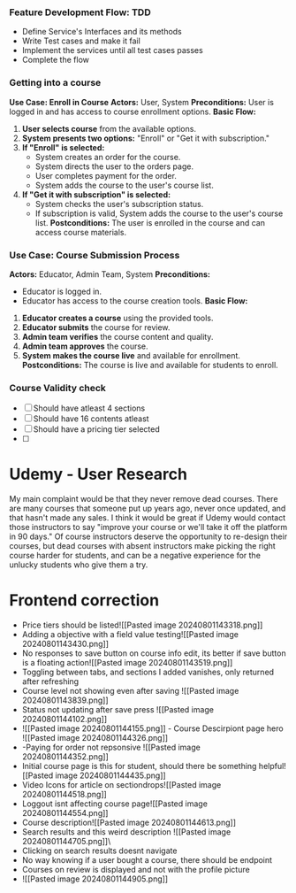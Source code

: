 ### Feature Development Flow: TDD
- Define Service's Interfaces and its methods
- Write Test cases and make it fail
- Implement the services until all test cases passes
- Complete the flow
### Getting into a course
**Use Case: Enroll in Course**
**Actors:** User, System
**Preconditions:** User is logged in and has access to course enrollment options.
**Basic Flow:**
1. **User selects course** from the available options.
2. **System presents two options:** "Enroll" or "Get it with subscription."
3. **If "Enroll" is selected:**
    - System creates an order for the course.
    - System directs the user to the orders page.
    - User completes payment for the order.
    - System adds the course to the user's course list.
4. **If "Get it with subscription" is selected:**
    - System checks the user's subscription status.
    - If subscription is valid, System adds the course to the user's course list.
**Postconditions:** The user is enrolled in the course and can access course materials.

### Use Case: Course Submission Process
**Actors:** Educator, Admin Team, System
**Preconditions:**
- Educator is logged in.
- Educator has access to the course creation tools.
**Basic Flow:**
1. **Educator creates a course** using the provided tools.
2. **Educator submits** the course for review.
3. **Admin team verifies** the course content and quality.
4. **Admin team approves** the course.
5. **System makes the course live** and available for enrollment.
**Postconditions:** The course is live and available for students to enroll.

### Course Validity check
- [ ] Should have atleast 4 sections
- [ ] Should have 16 contents atleast
- [ ] Should have a pricing tier selected
- [ ] 
# Udemy - User Research
My main complaint would be that they never remove dead courses. There are many courses that someone put up years ago, never once updated, and that hasn't made any sales. I think it would be great if Udemy would contact those instructors to say "improve your course or we'll take it off the platform in 90 days." Of course instructors deserve the opportunity to re-design their courses, but dead courses with absent instructors make picking the right course harder for students, and can be a negative experience for the unlucky students who give them a try.

# Frontend correction
- Price tiers should be listed![[Pasted image 20240801143318.png]]
- Adding a objective with a field value testing![[Pasted image 20240801143430.png]]
- No responses to save button on course info edit, its better if save button is a floating action![[Pasted image 20240801143519.png]]
- Toggling between tabs, and sections I added vanishes, only returned after refreshing
- Course level not showing even after saving  ![[Pasted image 20240801143839.png]]
- Status not updating after save press  ![[Pasted image 20240801144102.png]]
- ![[Pasted image 20240801144155.png]] - Course Descirpiont page hero ![[Pasted image 20240801144326.png]]
- -Paying for order not repsonsive ![[Pasted image 20240801144352.png]]
- Initial course page is this for student, should there be something helpful![[Pasted image 20240801144435.png]]
- Video Icons for article on sectiondrops![[Pasted image 20240801144518.png]]
- Loggout isnt affecting course page![[Pasted image 20240801144554.png]]
- Course description![[Pasted image 20240801144613.png]]
- Search results and this weird description  ![[Pasted image 20240801144705.png]]\
- Clicking on search results doesnt navigate
- No way knowing if a user bought a course, there should be endpoint
- Courses on review is displayed and not with the profile picture
- ![[Pasted image 20240801144905.png]]
